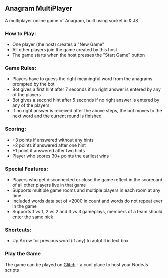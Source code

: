 ## Anagram MultiPlayer 
A multiplayer online game of Anagram, built using socket.io & JS

### How to Play:

* One player (the host) creates a "New Game"
* All other players join the game created by this host
* The game starts when the host presses the "Start Game" button

### Game Rules:

* Players have to guess the right meaningful word from the anagrams prompted by the bot
* Bot gives a first hint after 7 seconds if no right answer is entered by any of the players
* Bot gives a second hint after 5 seconds if no right answer is entered by any of the players
* If no right answer is received after the above steps, the bot moves to the next word and the current round is finished

### Scoring:

* +3 points if answered without any hints
* +2 points if answered after one hint
* +1 point if answered after two hints
* Player who scores 30+ points the earliest wins

### Special Features:

* Players who get disconnected or close the game reflect in the scorecard of all other players live in that game
* Supports multiple game rooms and multiple players in each room at any time
* Included words data set of >2000 in count and words do not repeat ever in the game
* Supports 1 vs 1, 2 vs 2 and 3 vs 3 gameplays, members of a team should enter the same nick

### Shortcuts:

* Up Arrow for previous word (if any) to autofill in text box

### Play the Game

The game can be played on [Glitch](https://omniscient-effect.glitch.me/) - a cool place to host your NodeJs scripts
